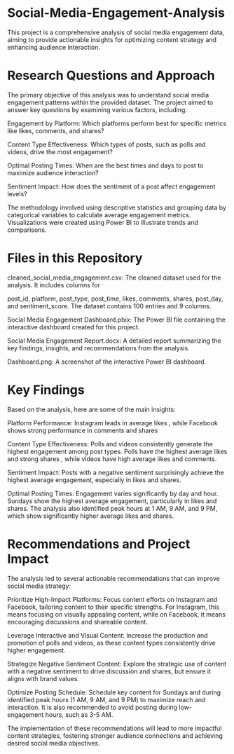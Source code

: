 # Social-Media-Engagement-Analysis
This project is a comprehensive analysis of social media engagement data, aiming to provide actionable insights for optimizing content strategy and enhancing audience interaction.

# Research Questions and Approach
The primary objective of this analysis was to understand social media engagement patterns within the provided dataset. The project aimed to answer key questions by examining various factors, including:

Engagement by Platform: Which platforms perform best for specific metrics like likes, comments, and shares?

Content Type Effectiveness: Which types of posts, such as polls and videos, drive the most engagement?

Optimal Posting Times: When are the best times and days to post to maximize audience interaction?

Sentiment Impact: How does the sentiment of a post affect engagement levels?

The methodology involved using descriptive statistics and grouping data by categorical variables to calculate average engagement metrics. Visualizations were created using Power BI to illustrate trends and comparisons.


# Files in this Repository
cleaned_social_media_engagement.csv: The cleaned dataset used for the analysis. It includes columns for 

post_id, platform, post_type, post_time, likes, comments, shares, post_day, and sentiment_score. The dataset contains 100 entries and 9 columns.

Social Media Engagement Dashboard.pbix: The Power BI file containing the interactive dashboard created for this project.

Social Media Engagement Report.docx: A detailed report summarizing the key findings, insights, and recommendations from the analysis.

Dashboard.png: A screenshot of the interactive Power BI dashboard.

# Key Findings
Based on the analysis, here are some of the main insights:

Platform Performance: Instagram leads in average likes , while Facebook shows strong performance in comments and shares

Content Type Effectiveness: Polls and videos consistently generate the highest engagement among post types. Polls have the highest average likes and strong shares , while videos have high average likes and comments.

Sentiment Impact: Posts with a negative sentiment surprisingly achieve the highest average engagement, especially in likes and shares.

Optimal Posting Times: Engagement varies significantly by day and hour. Sundays show the highest average engagement, particularly in likes and shares. The analysis also identified peak hours at 1 AM, 9 AM, and 9 PM, which show significantly higher average likes and shares.


# Recommendations and Project Impact
The analysis led to several actionable recommendations that can improve social media strategy:

Prioritize High-Impact Platforms: Focus content efforts on Instagram and Facebook, tailoring content to their specific strengths. For Instagram, this means focusing on visually appealing content, while on Facebook, it means encouraging discussions and shareable content.

Leverage Interactive and Visual Content: Increase the production and promotion of polls and videos, as these content types consistently drive higher engagement.

Strategize Negative Sentiment Content: Explore the strategic use of content with a negative sentiment to drive discussion and shares, but ensure it aligns with brand values.

Optimize Posting Schedule: Schedule key content for Sundays and during identified peak hours (1 AM, 9 AM, and 9 PM) to maximize reach and interaction. It is also recommended to avoid posting during low-engagement hours, such as 3-5 AM.


The implementation of these recommendations will lead to more impactful content strategies, fostering stronger audience connections and achieving desired social media objectives.
